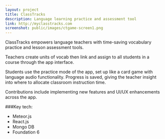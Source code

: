```yaml
---
layout: project
title: ClassTracks
description: Language learning practice and assessment tool
link: http://myclasstracks.com
screenshot: public/images/ctgame-screen1.png
---
```


ClassTracks empowers language teachers with time-saving vocabulary practice and lesson assessment tools.

Teachers create units of vocab then link and assign to all students in a course through the app interface.

Students use the practice mode of the app, set up like a card game with language audio functionality. Progress is saved, giving the teacher insight into where to allocate classroom instruction time.

Contributions include implementing new features and UI/UX enhancements across the app.
 
###Key tech:
- Meteor.js
- React.js
- Mongo DB
- Foundation 6
